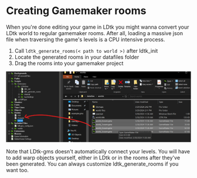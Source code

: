# Creating Gamemaker rooms
When you're done editing your game in LDtk you might wanna convert your LDtk world to regular gamemaker rooms.
After all, loading a massive json file when traversing the game's levels is a CPU intensive process.

1) Call `ldtk_generate_rooms(< path to world >)` after ldtk_init
2) Locate the generated rooms in your datafiles folder
3) Drag the rooms into your gamemaker project

![Adding the rooms to gamemaker](img-creating-gamemaker-rooms/adding-generated-rooms.png)

Note that LDtk-gms doesn't automatically connect your levels.
You will have to add warp objects yourself, either in LDtk or in the rooms after they've been generated.
You can always customize ldtk_generate_rooms if you want too.